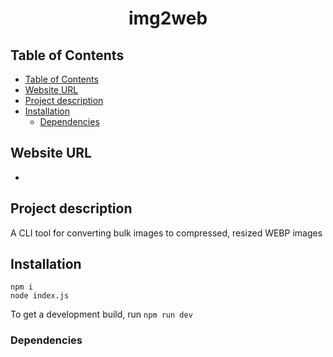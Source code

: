 <p align="center">
<h1 align="center">img2web</h1>
</p>

## Table of Contents
- [Table of Contents](#table-of-contents)
- [Website URL](#website-url)
- [Project description](#project-description)
- [Installation](#installation)
  - [Dependencies](#dependencies)

## Website URL
-

## Project description
A CLI tool for converting bulk images to compressed, resized WEBP images



## Installation
```
npm i
node index.js
```

To get a development build, run `npm run dev`

### Dependencies
```json

```